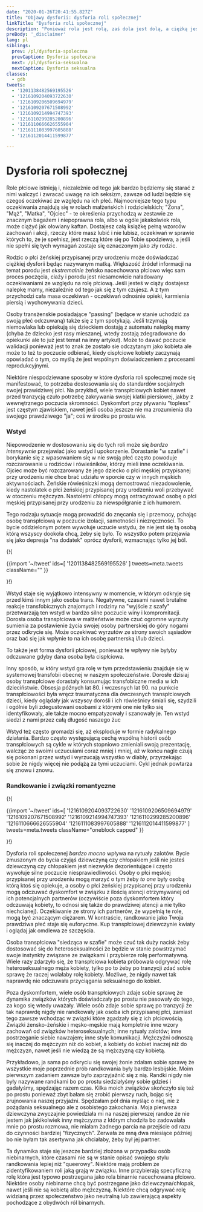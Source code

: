```yaml
---
date: "2020-01-26T20:41:55.827Z"
title: "Objawy dysforii: dysforia roli społecznej"
linkTitle: "Dysforia roli społecznej"
description: "Ponieważ rola jest rolą, zaś dola jest dolą, a ciężką jest dolą w złej życie roli."
preBody: '_disclaimer'
lang: pl
siblings:
  prev: /pl/dysforia-spoleczna
  prevCaption: Dysforia społeczna
  next: /pl/dysforia-seksualna
  nextCaption: Dysforia seksualna
classes:
  - gdb
tweets:
  - '1201138482569195526'
  - '1216109204093722630'
  - '1216109206509694979'
  - '1216109207671508992'
  - '1216109214994747393'
  - '1216110299285200896'
  - '1216110666626555904'
  - '1216111083997605888'
  - '1216112014411599877'

---
```


# Dysforia roli społecznej

Role płciowe istnieją i, niezależnie od tego jak bardzo będziemy się starać z nimi walczyć i zwracać uwagę na ich seksizm, zawsze od ludzi będzie się czegoś oczekiwać ze względu na ich płeć. Najmocniejsze tego typu oczekiwania znajdują się w rolach małżeńskich i rodzicielskich; "Żona", "Mąż", "Matka", "Ojciec" - te określenia przychodzą w zestawie ze znacznym bagażem i niepoprawna rola, albo w ogóle jakakolwiek rola, może ciążyć jak ołowiany kaftan. Dostajesz całą książkę pełną wzorców zachowań i akcji, rzeczy które masz lubić i nie lubisz, oczekiwań w sprawie których to, że je spełnisz, jest rzeczą które się po Tobie spodziewa, a jeśli nie spełni się tych wymagań zostaje się oznaczonym jako zły rodzic.

Rodzic o płci żeńskiej przypisanej przy urodzeniu może doświadczać ciężkiej dysforii będąc nazywanym matką. Większość źródeł informacji na temat porodu jest _ekstremalnie_ żeńsko nacechowana płciowo więc sam proces poczęcia, ciaży i porodu jest niesamowicie naładowany oczekiwaniami ze względu na rolę płciową. Jeśli jesteś w ciąży dostajesz nalepkę mamy, niezależnie od tego jak się z tym czujesz. A z tym przychodzi cała masa oczekiwań - oczekiwań odnośnie opieki, karmienia piersią i wychowywania dzieci.

Osoby transżenskie posiadające "passing" (będące w stanie uchodzić za swoją płeć odczuwaną) także się z tym spotykają. Jeśli trzymają niemowlaka lub opiekują się dzieckiem dostają z automatu nalepkę mamy (chyba że dziecko jest rasy mieszanej, wtedy zostają zdegradowane do opiekunki ale to już jest temat na inny artykuł). Może to dawać poczucie walidacji ponieważ jest to znak że zostało sie odczytanym jako kobieta ale może to też to poczucie odbierać, kiedy cispłciowe kobiety zaczynają opowiadać o tym, co myślą że jest wspólnym doświadczeniem z procesami reprodukcyjnymi.

Niektóre niespodziewane sposoby w które dysforia roli społecznej może się manifestować, to potrzeba dostosowania się do standardów socjalnych swojej prawidziwej płci. Na przykład, wiele transpłciowych kobiet nawet przed tranzycją czuło potrzebę zakrywania swojej klatki piersiowej, jakby z wewnętrznego poczucia skromności. Dyskomfort przy pływaniu "topless" jest częstym zjawiskiem, nawet jeśli osoba jeszcze nie ma zrozumienia dla swojego prawdziwego "ja"; coś w środku po prostu wie.

### Wstyd

Niepowodzenie w dostosowaniu się do tych roli może się _bardzo intensywnie_ przejawiać jako wstyd i upokorzenie. Dorastanie "w szafie" i borykanie się z wpasowaniem się w nie swoją płeć często powoduje rozczarowanie u rodziców i rówieśników, którzy mieli inne oczekiwania. Ojciec może być rozczarowany że jego dziecko o płci męskiej przypisanej przy urodzeniu nie chce brać udziału w sporcie czy w innych męskich aktywnościach. Żeńskie rówieśniczki mogą demostrować niezadowolenie, kiedy nastolatek o płci żeńskiej przypisanej przy urodzeniu woli przebywać w otoczeniu mężczyzn. Nastoletni chłopcy mogą ostracyzować osobę o płci męskiej przypisanej przy urodzeniu za niewspółgranie z ich humorem.

Tego rodzaju sytuacje mogą prowadzić do znęcania się i przemocy, pchając osobę transpłciową w poczucie izolacji, samotności i niezręczności. To bycie oddzielonym potem wywołuje uczucie wstydu, że nie jest się tą osobą którą wszyscy dookoła chcą, żeby się było. To wszystko potem przejawia się jako depresja "na dodatek" oprócz dysforii, wzmacnając tylko jej ból.

{!{ <div class="gutter">
{{import '~/tweet' ids=[
  '1201138482569195526'
] tweets=meta.tweets className="" }}
<!--
Poczucie winy jest produktem ubocznym wstydu, wstyd jest produktem ubocznym transfobii, a transfobia jest produktem ubocznym kłamstw bazowanych na strachu.

Kiedy zdasz sobie z tego sprawę, możesz zacząć postrzegać transpłciowość jako to, czym naprawdę jest... piękną manifestację natury. Dar, który należy miłować, a nie przekleństwo, które trzeba ukryć.
-->
</div> }!}

Wstyd staje się wyjątkowo intensywny w momencie, w którym odkryje się przed kimś innym jako osoba trans. Negatywne, czasami nawet brutalne reakcje transfobicznych znajomych i rodziny na "wyjście z szafy" przetwarzają ten wstyd w bardzo silne poczucie winy i kompromitacji. Dorosła osoba transpłciowa w małżeństwie może czuć ogromne wyrzuty sumienia za postawienie życia swojej osoby partnerskiej do góry nogami przez odkrycie się. Może oczekiwać wyrzutów ze strony swoich sąsiadów oraz bać się jak wpłynie to na ich osobę partnerską i/lub dzieci.

To także jest forma dysforii płciowej, ponieważ te wpływy nie byłyby odczuwane gdyby dana osoba była cispłciowa.

Inny sposób, w który wstyd gra rolę w tym przedstawieniu znajduje się w systemowej transfobii obecnej w naszym społeczeństwie. Dorosłe dzisiaj osoby transpłciowe dorastały konsumując transfobiczne media w ich dzieciństwie. Obsesja późnych lat 80. i wczesnych lat 90. na punkcie transpłciowości była wręcz traumatyczna dla ówczesnych transpłciowych dzieci, kiedy oglądały jak wszyscy dorośli i ich rówieśnicy śmiali się, szydzili i ogólnie byli zdegustowani osobami z którymi one nie tylko się identyfikowały, ale także mocno empatyzowały i szanowały je. Ten wstyd siedzi z nami przez całą długość naszego żuc

Wstyd też często gromadzi się, aż eksploduje w formie radykalnego działania. Bardzo często występującą cechą wspólną historii osób transpłciowych są cykle w których stopniowo zmieniali swoją prezentację, walcząc ze swoimi uczucuiami coraz mniej i mniej, aż w końcu nagle czują się pokonani przez wstyd i wyrzucają wszystko w diabły, przyrzekając sobie że nigdy więcej nie podążą za tymi uczuciami. Cykl jednak powtarza się znowu i znowu.

### Randkowanie i związki romantyczne

{!{ <div class="gutter">
{{import '~/tweet' ids=[
  '1216109204093722630'
  '1216109206509694979'
  '1216109207671508992'
  '1216109214994747393'
  '1216110299285200896'
  '1216110666626555904'
  '1216111083997605888'
  '1216112014411599877'
] tweets=meta.tweets className="oneblock capped" }}
<!--
Rozumiem ten tok myślowy. Transpłciowe dziewczyny dorastają błędnie myśląc że są chłopakami, więc jest od nich oczekiwane że będą odczuwać normatywny, heteroseksualny pociąg do kobiet. Jeśli jesteś transpłciową lesbijką to przechodzisz tranzycję, ale nadal podobają Ci się kobiety. Więc to to samo, nie? Nie.

Porozmawiajmy o detalach. Na początek, warto zauwazyć że większość transpłciowych lesbijek nie doświadcza normatywnego, heteroseksualnego przyciągania do kobiet w ten sam sposób co mężczyźni "cisheci". Dysforia oraz pogmatwane uczucia odnośnie płciowości bardzo z tym mieszają.

Zanim przeszłam tranzycję, sama myśl robienia czegokolwiek seksualnego albo romantycznego z dziewczyną przyprawiała mnie o nudności ponieważ sprawiało to że czułam się jakbym przyjmowała męską rolę - rolę chłopaka, męskiego kochanka - a to sprawiało że moja utajona dysforia wchodziła na wyższy bieg.

Zaraz po tym jak przeszłam tranzycję, moja rodzina i znajomi przypuścili że będę tylko i wyłącznie, albo przynajmniej głównie, "zainteresowana" mężczyznami. Każda mainstreamowa wiadomość kulturalna o kobietach (włączając w to kobiety transpłciowe) mówiła mi że muszą mi się podobać mężczyźni.

Wiele specjalistów świadczących usługi "transpłciowej" opieki zdrowotnej operuje na bardzo, bardzo prymitywnym systemie gdzie cispłciowy lekarz zadaje Ci mnóstwo pytań, jak chociaż "jakimi zabawkami się bawiłaś jako dziecko?" żeby przekonać się czy wystarczająco pasujesz do tego czym kobieta "powinna być". A kobieta "powinna być" przyciągana seksualnie do mężczyzn.

Tak więc transpłciowe lesbijki spotykają się z mocnymi naciskami, zarówno wewnętrznymi jak i zewnętrznymi, żeby porzucić swój lesbianizm i odczuwać przyciąganie do mężczyzn. To absolutnie nie jest podobne do czegokolwiek co odczuwa jakikolwiek heteroseksualny mężczyzna, ale za to jest bardzo podobne do doświadczeń cispłciowych lesbijek!

Ostatnia rzecz - sposób w jaki jako transpłciowa lesbijka odczuwa się przyciąganie, seks i romans w stosunku do innych kobiet. Nie jest to takie samo uczucie jak "cishetowe" przyciąganie. Nie jest obarczone żadnymi z tych dziwnych, prymitywnych oczekiwań. Nie widzę nic z tego w swoim życiu.

Kiedy czytam "cishetowe" doświadczenia ich seksualności, nie czuję nic poza alienacją. Kiedy czytam doświadczenia lesbijskie, rezonują ze mną głęboko i rozpoznaję w nich niektóre elementy tego jak ja doświadczam mojej seksualności w stosunku do ludzi których kocham i do których czuję przyciąganie.
-->
</div> }!}

Dysforia roli społeczenej _bardzo mocno_ wpływa na rytuały zalotów. Bycie zmuszonym do bycia czyjąś dziewczyną czy chłopakiem jeśli nie jesteś dziewczyną czy chłopakiem jest niezwykle dezorientujące i często wywołuje silne poczucie niesprawiedliwości. Osoby o płci męskiej przypisanej przy urodzeniu mogą marzyć o tym żeby _to one_ były osobą którą ktoś się opiekuje, a osoby o płci żeńskiej przypisanej przy urodzeniu mogą odczuwać dyskomfort w związku z ilością atencji otrzymywanej od ich potencjalnych partnerów (oczywiście poza dyskomfortem który odczuwają kobiety, to odnosi się także do prawdziwej atencji a nie tylko niechcianej). Oczekiwanie ze strony ich partnerów, że wypełnią te role, mogą być znaczącym ciężarem. W kontraście, randkowanie jako Twoja prawdziwa płeć staje się euforyczne. Kup transpłciowej dziewczynie kwiaty i oglądaj jak omdlewa ze szczęścia.

Osoba transpłciowa "siedząca w szafie" może czuć tak duży nacisk żeby dostosować się do heteroseksualności że będzie w stanie powstrzymać swoje instynkty związane ze związkami i przybierze rolę performatywną. Wiele razy zdarzyło się, że transpłciowa kobieta próbowała odgrywać rolę heteroseksualnego męża kobiety, tylko po to żeby po tranzycji zdać sobie sprawę że raczej wolałaby rolę kobiety. Możliwe, że nigdy nawet tak naprawdę nie odczuwała przyciągania seksualnego do kobiet.

Poza dyskomfortem, wiele osób transpłciowych zdaje sobie sprawę że dynamika związków których doświadczały po prostu nie pasowały do tego, za kogo się wtedy uważały. Wiele osób zdaje sobie sprawę po tranzycji że tak naprawdę nigdy nie randkowały jak osoba ich przypisanej płci, zamiast tego zawsze wchodząc w związki które zgadzały się z ich płciowością. Związki żensko-żeńskie i męsko-męskie mają kompletnie inne wzory zachowań od związków heteroseksualnych; inne rytuały zalotów; inne postrzeganie siebie nawzajem; inne style komunikacji. Mężczyźni odnoszą się inaczej do mężczyzn niż do kobiet, a kobiety do kobiet inaczej niż do mężczyzn, nawet jeśli nie wiedzą że są mężczyzną czy kobietą.

Przykładowo, ja sama po odkryciu się swojej żonie zdałam sobie sprawę że wszystkie moje poprzednie prób randkowania były bardzo lesbijskie. Moim pierwszym zadaniem zawsze było zaprzyjaźnić się z nią. Randki nigdy nie były nazywane randkami bo po prostu siedziałyśmy sobie gdzieś i gadałyśmy, spędzając razem czas. Kilka moich związków skończyło się też po prostu ponieważ zbyt bałam się zrobić pierwszy ruch, bojąc się zrujnowania naszej przyjaźni. Spędzałam pół dnia myśląc o niej, nie z pożądania seksualnego ale z osobistego zakochania. Moja pierwsza dziewczyna zwyczajnie powiedziała mi na naszej pierwszej randce że nie jestem jak jakikolwiek inny mężczyzna z którym chodziła bo zadowalała mnie po prostu rozmowa, nie miałam żadnego parcia na przejście od razu do czynności bardziej "fizycznych". Zerwała ze mną dwa miesiące później bo nie byłam tak asertywna jak chciałaby, żeby był jej partner.

Ta dynamika staje się jeszcze bardziej złożona w przypadku osób niebinarnych, które czasami nie są w stanie opisać swojego stylu randkowania lepiej niż "queerowy". Niektóre mają problem ze zidentyfikowaniem roli jaką grają w związku. Inne przybierają specyficzną rolę która jest typowo postrzegana jako rola binarnie nacechowana płciowo. Niektóre osoby niebinarne chcą być postrzegane jako dziewczyna/chłopak, nawet jeśli nie są kobietą albo mężczyzną. Niektóre chcą odgrywać rolę widzianą przez społeczeństwo jako neutralną lub zawierającą aspekty pochodzące z obydwóch ról binarnych.
